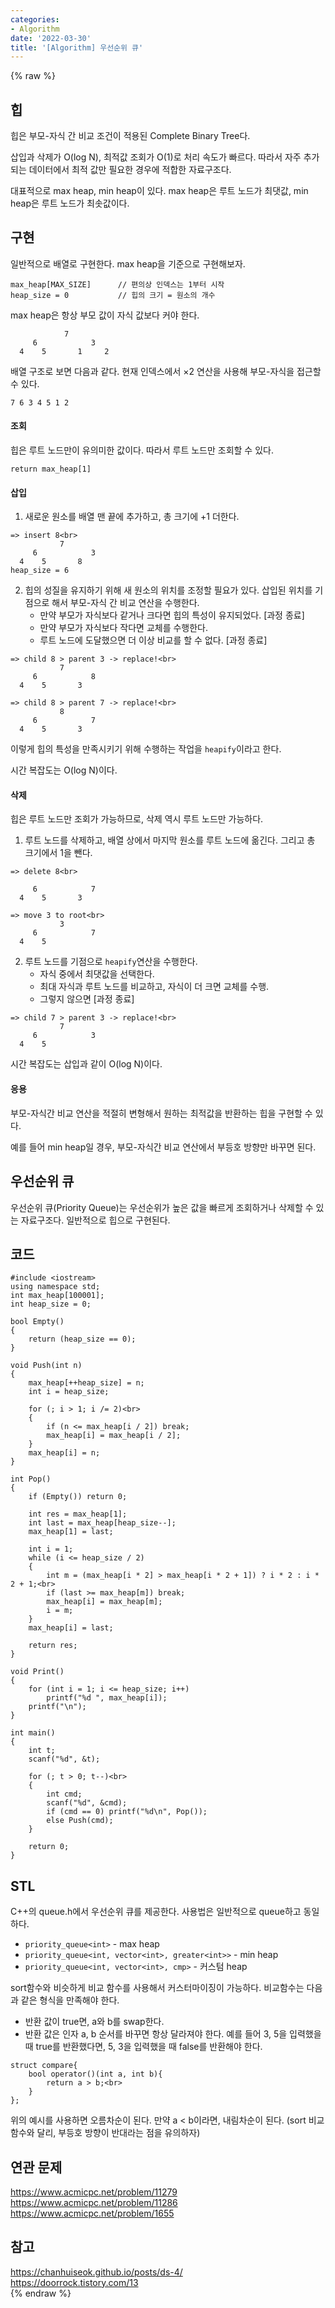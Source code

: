 ```yaml
---
categories:
- Algorithm
date: '2022-03-30'
title: '[Algorithm] 우선순위 큐'
---
```


{% raw %}
##  힙
힙은 부모-자식 간 비교 조건이 적용된 Complete Binary Tree다.

삽입과 삭제가 O(log N), 최적값 조회가 O(1)로 처리 속도가 빠르다. 따라서 자주 추가되는 데이터에서 최적 값만 필요한 경우에 적합한 자료구조다.

대표적으로 max heap, min heap이 있다. max heap은 루트 노드가 최댓값, min heap은 루트 노드가 최솟값이다.

## 구현
일반적으로 배열로 구현한다. max heap을 기준으로 구현해보자.
```
max_heap[MAX_SIZE]		// 편의상 인덱스는 1부터 시작
heap_size = 0			// 힙의 크기 = 원소의 개수
```
max heap은 항상 부모 값이 자식 값보다 커야 한다.
```
            7
     6            3
  4    5       1     2
```
배열 구조로 보면 다음과 같다. 현재 인덱스에서 ×2 연산을 사용해 부모-자식을 접근할 수 있다.
```
7 6 3 4 5 1 2
```

#### 조회
힙은 루트 노드만이 유의미한 값이다. 따라서 루트 노드만 조회할 수 있다.
```
return max_heap[1]
```

#### 삽입
1. 새로운 원소를 배열 맨 끝에 추가하고, 총 크기에 +1 더한다.
```
=> insert 8<br>
           7
     6            3
  4    5       8   
heap_size = 6
```

2. 힙의 성질을 유지하기 위해 새 원소의 위치를 조정할 필요가 있다. 삽입된 위치를 기점으로 해서 부모-자식 간 비교 연산을 수행한다.
	- 만약 부모가 자식보다 같거나 크다면 힙의 특성이 유지되었다. [과정 종료]
	- 만약 부모가 자식보다 작다면 교체를 수행한다.
	- 루트 노드에 도달했으면 더 이상 비교를 할 수 없다. [과정 종료]
```
=> child 8 > parent 3 -> replace!<br>
           7
     6            8
  4    5       3   
```
```
=> child 8 > parent 7 -> replace!<br>
           8
     6            7
  4    5       3   
```
이렇게 힙의 특성을 만족시키기 위해 수행하는 작업을 `heapify`이라고 한다.

시간 복잡도는 O(log N)이다.

#### 삭제
힙은 루트 노드만 조회가 가능하므로, 삭제 역시 루트 노드만 가능하다.
1. 루트 노드를 삭제하고, 배열 상에서 마지막 원소를 루트 노드에 옮긴다. 그리고 총 크기에서 1을 뺀다.
```
=> delete 8<br>
           
     6            7
  4    5       3   

=> move 3 to root<br>
           3
     6            7
  4    5         
```
2. 루트 노드를 기점으로 `heapify`연산을 수행한다.
	- 자식 중에서 최댓값을 선택한다.
	- 최대 자식과 루트 노드를 비교하고, 자식이 더 크면 교체를 수행.
	- 그렇지 않으면 [과정 종료]
```
=> child 7 > parent 3 -> replace!<br>
           7
     6            3
  4    5          
```

시간 복잡도는 삽입과 같이 O(log N)이다.

#### 응용
부모-자식간 비교 연산을 적절히 변형해서 원하는 최적값을 반환하는 힙을 구현할 수 있다.

예를 들어 min heap일 경우, 부모-자식간 비교 연산에서 부등호 방향만 바꾸면 된다.

##  우선순위 큐
우선순위 큐(Priority Queue)는 우선순위가 높은 값을 빠르게 조회하거나 삭제할 수 있는 자료구조다. 일반적으로 힙으로 구현된다.

## 코드
```
#include <iostream>
using namespace std;
int max_heap[100001];
int heap_size = 0;

bool Empty()
{
	return (heap_size == 0);
}

void Push(int n)
{
	max_heap[++heap_size] = n;
	int i = heap_size;

	for (; i > 1; i /= 2)<br>
	{
		if (n <= max_heap[i / 2]) break;
		max_heap[i] = max_heap[i / 2];
	}
	max_heap[i] = n;
}

int Pop()
{
	if (Empty()) return 0;

	int res = max_heap[1];
	int last = max_heap[heap_size--];
	max_heap[1] = last;

	int i = 1;
	while (i <= heap_size / 2)
	{
		int m = (max_heap[i * 2] > max_heap[i * 2 + 1]) ? i * 2 : i * 2 + 1;<br>
		if (last >= max_heap[m]) break;
		max_heap[i] = max_heap[m];
		i = m;
	}
	max_heap[i] = last;

	return res;
}

void Print()
{
	for (int i = 1; i <= heap_size; i++)
		printf("%d ", max_heap[i]);
	printf("\n");
}

int main()
{
	int t;
	scanf("%d", &t);

	for (; t > 0; t--)<br>
	{
		int cmd;
		scanf("%d", &cmd);
		if (cmd == 0) printf("%d\n", Pop());
		else Push(cmd);
	}

	return 0;
}
```

## STL
C++의 queue.h에서 우선순위 큐를 제공한다. 사용법은 일반적으로 queue하고 동일하다.
- `priority_queue<int>` -  max heap
- `priority_queue<int, vector<int>, greater<int>>` -  min heap
- `priority_queue<int, vector<int>, cmp>` -  커스텀 heap

sort함수와 비슷하게 비교 함수를 사용해서 커스터마이징이 가능하다. 비교함수는 다음과 같은 형식을 만족해야 한다. 
- 반환 값이 true면, a와 b를 swap한다. 
- 반환 값은 인자 a, b 순서를 바꾸면 항상 달라져야 한다. 예를 들어 3, 5을 입력했을 때 true를 반환했다면, 5, 3을 입력했을 때 false를 반환해야 한다.
```
struct compare{
    bool operator()(int a, int b){
        return a > b;<br>
    }
};
```
위의 예시를 사용하면 오름차순이 된다. 만약 a < b이라면, 내림차순이 된다. (sort 비교 함수와 달리, 부등호 방향이 반대라는 점을 유의하자)

## 연관 문제
https://www.acmicpc.net/problem/11279<br>
https://www.acmicpc.net/problem/11286<br>
https://www.acmicpc.net/problem/1655<br>

## 참고
https://chanhuiseok.github.io/posts/ds-4/<br>
https://doorrock.tistory.com/13<br>
{% endraw %}